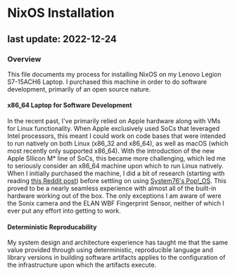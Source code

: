 # NixOS Installation
## last update: 2022-12-24

### Overview

This file documents my process for installing NixOS on my Lenovo Legion S7-15ACH6 Laptop.  I purchased this machine in order to do software development, primarily of an open source nature.

#### x86_64 Laptop for Software Development

In the recent past, I've primarily relied on Apple hardware along with VMs for Linux functionality.  When Apple exclusively used SoCs that leveraged Intel processors, this meant I could work on code bases that were intended to run natively on both Linux (x86_32 and x86_64), as well as macOS (which most recently only supported x86_64).  With the introduction of the new Apple SIlicon M* line of SoCs, this became more challenging, which led me to seriously consider an x86_64 machine upon which to run Linux natively. When I initially purchased the machine, I did a bit of research (starting with reading [this Reddit post](https://www.reddit.com/r/pop_os/comments/sn6c3e/pop_os_2110_on_legion_slim_7_ryzen_7_5800h_3060/)) before settling on using [System76's Pop!_OS](https://pop.system76.com/).  This proved to be a nearly seamless experience with almost all of the built-in hardware working out of the box.  The only exceptions I am aware of were the Sonix camera and the ELAN WBF Fingerprint Sensor, neither of which I ever put any effort into getting to work.

#### Deterministic Reproducability

My system design and architecture experience has taught me that the same value provided through using deterministic, reproducible language and library versions in building software artifacts applies to the configuration of the infrastructure upon which the artifacts execute.
